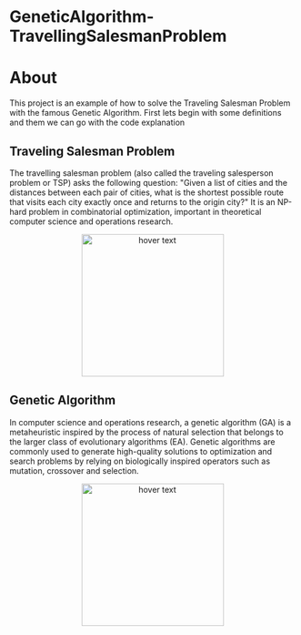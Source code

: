 # GeneticAlgorithm-TravellingSalesmanProblem 

# About

This project is an example of how to solve the Traveling Salesman Problem with the famous Genetic Algorithm.
First lets begin with some definitions and them we can go with the code explanation


## Traveling Salesman Problem

The travelling salesman problem (also called the traveling salesperson problem or TSP) asks the following question: "Given a list of cities and the distances between each pair of cities, what is the shortest possible route that visits each city exactly once and returns to the origin city?" It is an NP-hard problem in combinatorial optimization, important in theoretical computer science and operations research.
<p align="center">
  <img src="https://upload.wikimedia.org/wikipedia/commons/thumb/1/11/GLPK_solution_of_a_travelling_salesman_problem.svg/1200px-GLPK_solution_of_a_travelling_salesman_problem.svg.png" width="250" title="hover text">
</p>

## Genetic Algorithm

In computer science and operations research, a genetic algorithm (GA) is a metaheuristic inspired by the process of natural selection that belongs to the larger class of evolutionary algorithms (EA). Genetic algorithms are commonly used to generate high-quality solutions to optimization and search problems by relying on biologically inspired operators such as mutation, crossover and selection.

<p align="center">
  <img src="https://upload.wikimedia.org/wikipedia/commons/thumb/e/e4/DNA_Overview2.png/130px-DNA_Overview2.png" width="250" title="hover text">
</p>
